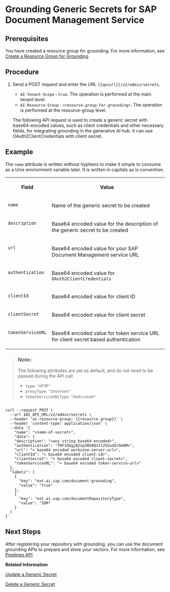 <!-- loiof8919a4c43994141a5581352d94a4666 -->

# Grounding Generic Secrets for SAP Document Management Service



<a name="loiof8919a4c43994141a5581352d94a4666__section_udx_nph_fdc"/>

## Prerequisites

You have created a resource group for grounding. For more information, see [Create a Resource Group for Grounding](create-a-resource-group-for-grounding-e32efa5.md).



## Procedure

1.  Send a POST request and enter the URL `{{apiurl}}/v2/admin/secrets`.

    -   `AI-Tenant-Scope` : `true`. The operation is performed at the main tenant level.
    -   `AI-Resource-Group` : <code><i class="varname">&lt;resource-group-for-grounding&gt;</i></code>. The operation is performed at the resource-group level.

    The following API request is used to create a generic secret with base64-encoded values, such as client credentials and other necessary fields, for integrating grounding in the generative AI hub. It can use OAuth2ClientCredentials with client secret.




<a name="loiof8919a4c43994141a5581352d94a4666__section_ytf_w5v_c2c"/>

## Example

The `name` attribute is written without hyphens to make it simple to consume as a Unix environment variable later. It is written in capitals as is convention.


<table>
<tr>
<th valign="top">

Field

</th>
<th valign="top">

Value

</th>
</tr>
<tr>
<td valign="top">

`name` 

</td>
<td valign="top">

Name of the generic secret to be created

</td>
</tr>
<tr>
<td valign="top">

`description` 

</td>
<td valign="top">

Base64 encoded value for the description of the generic secret to be created

</td>
</tr>
<tr>
<td valign="top">

`url` 

</td>
<td valign="top">

Base64 encoded value for your SAP Document Management service URL

</td>
</tr>
<tr>
<td valign="top">

`authentication` 

</td>
<td valign="top">

Base64 encoded value for `OAuth2ClientCredentials` 

</td>
</tr>
<tr>
<td valign="top">

`clientId` 

</td>
<td valign="top">

Base64 encoded value for client ID

</td>
</tr>
<tr>
<td valign="top">

`clientSecret` 

</td>
<td valign="top">

Base64 encoded value for client secret

</td>
</tr>
<tr>
<td valign="top">

`tokenServiceURL` 

</td>
<td valign="top">

Base64 encoded value for token service URL for client secret based authentication

</td>
</tr>
</table>

> ### Note:  
> The following attributes are set as default, and do not need to be passed during the API call:
> 
> -   `type`: `"HTTP"`
> -   `proxyType`: `"Internet"`
> -   `tokenServiceURLType`: `"Dedicated"`

```
 
curl --request POST \ 
  --url $AI_API_URL/v2/admin/secrets \ 
  --header 'ai-resource-group: {{resource_group}}' \ 
  --header 'content-type: application/json' \ 
  --data '{ 
    "name": "<name-of-secret>", 
    "data": { 
    "description": "<any string base64 encoded>", 
    "authentication": "T0F1dGgyQ2xpZW50Q3JlZGVudGlhbHM=", 
    "url": "< base64 encoded workzone-server-url>", 
    "clientId": "< base64 encoded client-id>", 
    "clientSecret": "< base64 encoded client-secret>", 
    "tokenServiceURL": "< base64 encoded token-service-url>" 
  }, 
  "labels": [ 
    { 
      "key": "ext.ai.sap.com/document-grounding", 
      "value": "true" 
    }, 
    { 
      "key": "ext.ai.sap.com/documentRepositoryType", 
      "value": "SDM" 
    } 
  ] 
}'
```



<a name="loiof8919a4c43994141a5581352d94a4666__section_m4v_r1z_3gc"/>

## Next Steps

After registering your repository with grounding, you can use the document grounding APIs to prepare and store your vectors. For more information, see [Pipelines API](pipelines-api-d8cc0e3.md).

**Related Information**  


[Update a Generic Secret](update-a-generic-secret-b5d5970.md "")

[Delete a Generic Secret](delete-a-generic-secret-d5d5187.md "")

